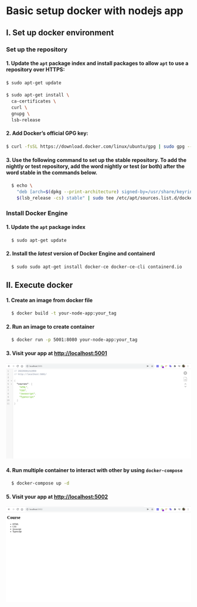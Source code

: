 # Basic setup docker with nodejs app

## I. Set up docker environment

### Set up the repository

#### 1. Update the `apt` package index and install packages to allow `apt` to use a repository over HTTPS:

```bash
$ sudo apt-get update

$ sudo apt-get install \
  ca-certificates \
  curl \
  gnupg \
  lsb-release
```

#### 2. Add Docker’s official GPG key:

```bash
$ curl -fsSL https://download.docker.com/linux/ubuntu/gpg | sudo gpg --dearmor -o /usr/share/keyrings/docker-archive-keyring.gpg
```

#### 3. Use the following command to set up the stable repository. To add the **nightly** or **test** repository, add the word **nightly** or test (or both) after the word **stable** in the commands below.

```bash
  $ echo \
    "deb [arch=$(dpkg --print-architecture) signed-by=/usr/share/keyrings/docker-archive-keyring.gpg] https://download.docker.com/linux/ubuntu \
    $(lsb_release -cs) stable" | sudo tee /etc/apt/sources.list.d/docker.list > /dev/null
```

### Install Docker Engine

#### 1. Update the `apt` package index

```bash
  $ sudo apt-get update
```

#### 2. Install the _latest_ version of Docker Engine and containerd

```bash
  $ sudo sudo apt-get install docker-ce docker-ce-cli containerd.io
```

## II. Execute docker

#### 1. Create an image from docker file

```bash
  $ docker build -t your-node-app:your_tag
```

#### 2. Run an image to create container

```bash
  $ docker run -p 5001:8080 your-node-app:your_tag
```

#### 3. Visit your app at [http://localhost:5001](http://localhost:5001/)

<div align="center">
    <img src="/course-service/public/images/node_app_running.png">
</div>

#### 4. Run multiple container to interact with other by using `docker-compose`

```bash
  $ docker-compose up -d
```

#### 5. Visit your app at [http://localhost:5002](http://localhost:5002/)

<div align="center">
    <img src="/course-service/public/images/web_app.png">
</div>
